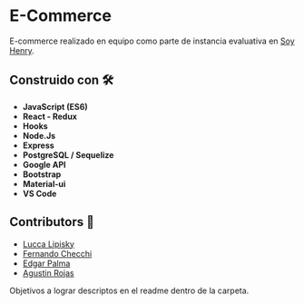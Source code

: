 # E-Commerce
E-commerce realizado en equipo como parte de instancia evaluativa en [Soy Henry](https://www.soyhenry.com/).

## Construido con 🛠️
* **JavaScript (ES6)**
* **React - Redux**
* **Hooks**
* **Node.Js**
* **Express**
* **PostgreSQL / Sequelize**
* **Google API**
* **Bootstrap**
* **Material-ui**
* **VS Code**

## Contributors 🚀

* [Lucca Lipisky](https://github.com/luccalipisky)
* [Fernando Checchi](https://github.com/FernandoChecchi)
* [Edgar Palma](https://github.com/Edgar9408)
* [Agustin Rojas](https://github.com/AgusJordi)

Objetivos a lograr descriptos en el readme dentro de la carpeta.
